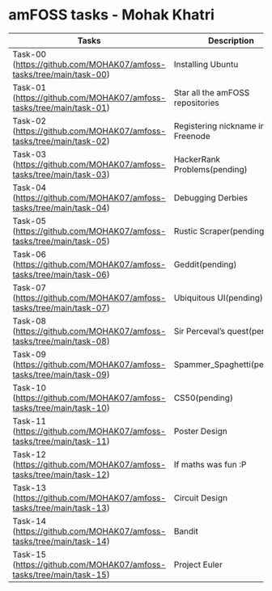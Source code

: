 # amFOSS tasks - Mohak Khatri
|Tasks|Description|
|-----|-----------|
|Task-00 (https://github.com/MOHAK07/amfoss-tasks/tree/main/task-00)|Installing Ubuntu|
|Task-01 (https://github.com/MOHAK07/amfoss-tasks/tree/main/task-01)| Star all the amFOSS repositories|
|Task-02 (https://github.com/MOHAK07/amfoss-tasks/tree/main/task-02)| Registering nickname in IRC Freenode|
|Task-03 (https://github.com/MOHAK07/amfoss-tasks/tree/main/task-03)| HackerRank Problems(pending)|
|Task-04 (https://github.com/MOHAK07/amfoss-tasks/tree/main/task-04)| Debugging Derbies|
|Task-05 (https://github.com/MOHAK07/amfoss-tasks/tree/main/task-05)| Rustic Scraper(pending)|
|Task-06 (https://github.com/MOHAK07/amfoss-tasks/tree/main/task-06)| Geddit(pending)|
|Task-07 (https://github.com/MOHAK07/amfoss-tasks/tree/main/task-07)| Ubiquitous UI(pending)|
|Task-08 (https://github.com/MOHAK07/amfoss-tasks/tree/main/task-08)| Sir Perceval’s quest(pending)|
|Task-09 (https://github.com/MOHAK07/amfoss-tasks/tree/main/task-09)| Spammer_Spaghetti(pending)|
|Task-10 (https://github.com/MOHAK07/amfoss-tasks/tree/main/task-10)| CS50(pending)|
|Task-11 (https://github.com/MOHAK07/amfoss-tasks/tree/main/task-11)| Poster Design|
|Task-12 (https://github.com/MOHAK07/amfoss-tasks/tree/main/task-12)| If maths was fun :P|
|Task-13 (https://github.com/MOHAK07/amfoss-tasks/tree/main/task-13)| Circuit Design|
|Task-14 (https://github.com/MOHAK07/amfoss-tasks/tree/main/task-14)| Bandit|
|Task-15 (https://github.com/MOHAK07/amfoss-tasks/tree/main/task-15)| Project Euler|

